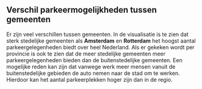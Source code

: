 ## Verschil parkeermogelijkheden tussen gemeenten

Er zijn veel verschillen tussen gemeenten. In de visualisatie is te zien dat sterk stedelijke gemeenten als **Amsterdam** en **Rotterdam** het hoogst aantal parkeergelegenheden biedt over heel Nederland. Als er gekeken wordt per provincie is ook te zien dat de meer stedelijke gemeenten meer parkeergelegenheden bieden dan de buitenstedelijke gemeenten. Een mogelijke reden kan zijn dat vanwege werk meer mensen vanuit de buitenstedelijke gebieden de auto nemen naar de stad om te werken. Hierdoor kan het aantal parkeerplekken hoger zijn dan in de regio.

